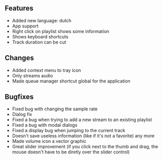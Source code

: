 ## Features
- Added new language: dutch
- App support
- Right click on playlist shows some information
- Shows keyboard shortcuts
- Track duration can be cut

## Changes
- Added context menu to tray icon
- Only streams audio
- Made queue manager shortcut global for the application

## Bugfixes
- Fixed bug with changing the sample rate
- Dialog fix
- Fixed a bug when trying to add a new stream to an existing playlist
- Fixed a bug with modal dialogs
- Fixed a display bug when jumping to the current track
- Doesn't save useless information (like if it's not a favorite) any more
- Made volume icon a vector graphic
- Great slider improvement (if you click next to the thumb and drag, the mouse doesn't have to be diretly over the slider control)